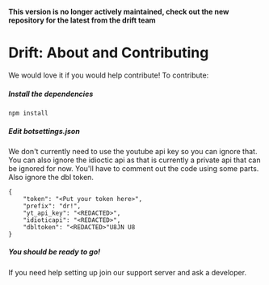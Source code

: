 **This version is no longer actively maintained, check out the new repository for the latest from the drift team**

# Drift: About and Contributing
We would love it if you would help contribute! To contribute:

 ##### Install the dependencies
`npm install`

 ##### Edit botsettings.json
We don't currently need to use the youtube api key so you can ignore that. You can also ignore the idioctic api as that is currently a private api that can be ignored for now. You'll have to comment out the code using some parts. Also ignore the dbl token.
```
{
    "token": "<Put your token here>",
    "prefix": "dr!",
    "yt_api_key": "<REDACTED>",
    "idioticapi": "<REDACTED>",
    "dbltoken": "<REDACTED>"U8JN U8
}
```
##### You should be ready to go!
If you need help setting up join our support server and ask a developer. 


